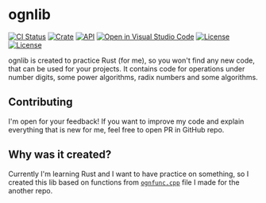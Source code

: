 # ognlib

[![CI Status](https://github.com/ognevnydemon/ognlib/workflows/CI/badge.svg?style=flat-square)](https://github.com/ognevnydemon/ognlib/actions)
[![Crate](https://img.shields.io/crates/v/ognlib.svg?style=flat-square)](https://crates.io/crates/ognlib)
[![API](https://docs.rs/ognlib/badge.svg?style=flag-square)](https://docs.rs/ognlib)
[![Open in Visual Studio Code](https://img.shields.io/badge/Open%20in%20Visual%20Studio%20Code-blue?logo=visual-studio-code&logoColor=ffffff&style=flat-square)](https://open.vscode.dev/ognevnydemon/ognlib)
[![License](https://img.shields.io/badge/License-Apache--2.0-blue.svg?style=flat-square)](https://github.com/ognevnydemon/ognlib/blob/master/LICENSE-APACHE)
[![License](https://img.shields.io/badge/License-MIT-yellow.svg?style=flat-square)](https://github.com/ognevnydemon/ognlib/blob/master/LICENSE-MIT)

ognlib is created to practice Rust (for me), so you won't find any new code, that can be used for your projects. It contains code for operations under number digits, some power algorithms, radix numbers and some algorithms.
## Contributing
I'm open for your feedback! If you want to improve my code and explain everything that is new for me, feel free to open PR in GitHub repo.
## Why was it created?
Currently I'm learning Rust and I want to have practice on something, so I created this lib based on functions from [`ognfunc.cpp`](https://github.com/ognevnydemon/my-code/blob/master/dad-is-great-in-C/ognfunc.cpp) file I made for the another repo.

